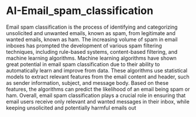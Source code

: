 # AI-Email_spam_classification

Email spam classification is the process of identifying and categorizing unsolicited and unwanted emails, known as spam, from legitimate and wanted emails, known as ham. The increasing volume of spam in email inboxes has prompted the development of various spam filtering techniques, including rule-based systems, content-based filtering, and machine learning algorithms. Machine learning algorithms have shown great potential in email spam classification due to their ability to automatically learn and improve from data. These algorithms use statistical models to extract relevant features from the email content and header, such as sender information, subject, and message body. Based on these features, the algorithms can predict the likelihood of an email being spam or ham. Overall, email spam classification plays a crucial role in ensuring that email users receive only relevant and wanted messages in their inbox, while keeping unsolicited and potentially harmful emails out
